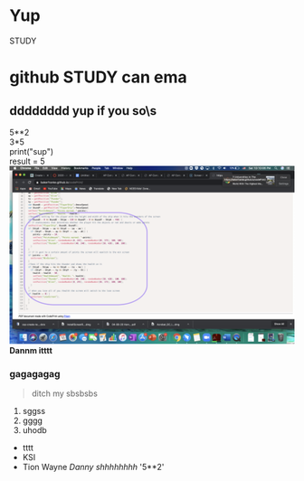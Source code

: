 # Yup
STUDY
# github STUDY can ema
## dddddddd yup if you so\s
5**2  
3*5  
print("sup")  
result = 5  
![dan digdy dan](https://github.com/PheromG/Yup/blob/master/Screen%20Shot%202020-05-16%20at%2010.10.06%20PM.png)  
**Dannm itttt**
### gagagagag
> ditch my sbsbsbs
1. sggss
2. gggg
3. uhodb
- tttt
- KSI
- Tion Wayne
*Danny shhhhhhhh*
'5**2'


